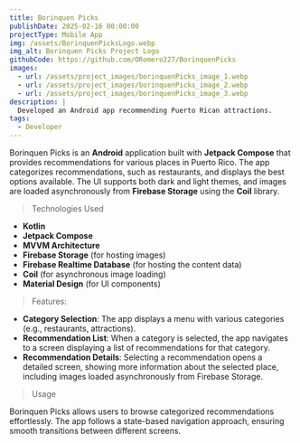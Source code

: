 ```yaml
---
title: Borinquen Picks
publishDate: 2025-02-16 00:00:00
projectType: Mobile App
img: /assets/BorinquenPicksLogo.webp
img_alt: Borinquen Picks Project Logo
githubCode: https://github.com/ORomero227/BorinquenPicks
images:
  - url: /assets/project_images/borinquenPicks_image_1.webp
  - url: /assets/project_images/borinquenPicks_image_2.webp
  - url: /assets/project_images/borinquenPicks_image_3.webp
description: |
  Developed an Android app recommending Puerto Rican attractions.
tags:
  - Developer
---
```


Borinquen Picks is an **Android** application built with **Jetpack Compose** that provides recommendations for various places in Puerto Rico. The app categorizes recommendations, such as restaurants, and displays the best options available. The UI supports both dark and light themes, and images are loaded asynchronously from **Firebase Storage** using the **Coil** library.

> Technologies Used

- **Kotlin**
- **Jetpack Compose**
- **MVVM Architecture**
- **Firebase Storage** (for hosting images)
- **Firebase Realtime Database** (for hosting the content data)
- **Coil** (for asynchronous image loading)
- **Material Design** (for UI components)

> Features:

- **Category Selection**:
  The app displays a menu with various categories (e.g., restaurants, attractions).
- **Recommendation List**:
  When a category is selected, the app navigates to a screen displaying a list of recommendations for that category.
- **Recommendation Details**:
  Selecting a recommendation opens a detailed screen, showing more information about the selected place, including images loaded asynchronously from Firebase Storage.

> Usage

Borinquen Picks allows users to browse categorized recommendations effortlessly. The app follows a state-based navigation approach, ensuring smooth transitions between different screens.
